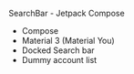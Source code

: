 SearchBar - Jetpack Compose
- Compose
- Material 3 (Material You)
- Docked Search bar
- Dummy account list
